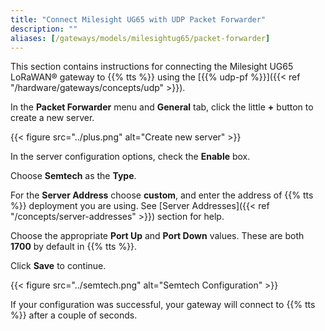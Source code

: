 ```yaml
---
title: "Connect Milesight UG65 with UDP Packet Forwarder"
description: ""
aliases: [/gateways/models/milesightug65/packet-forwarder]
---
```


This section contains instructions for connecting the Milesight UG65 LoRaWAN® gateway to {{% tts %}} using the [{{% udp-pf %}}]({{< ref "/hardware/gateways/concepts/udp" >}}).

<!--more-->

In the **Packet Forwarder** menu and **General** tab, click the little **+** button to create a new server.

{{< figure src="../plus.png" alt="Create new server" >}}

In the server configuration options, check the **Enable** box.

Choose **Semtech** as the **Type**.

For the **Server Address** choose **custom**, and enter the address of {{% tts %}} deployment you are using. See [Server Addresses]({{< ref "/concepts/server-addresses" >}}) section for help.

Choose the appropriate **Port Up** and **Port Down** values. These are both **1700** by default in {{% tts %}}.

Click **Save** to continue.

{{< figure src="../semtech.png" alt="Semtech Configuration" >}}

If your configuration was successful, your gateway will connect to {{% tts %}} after a couple of seconds.
